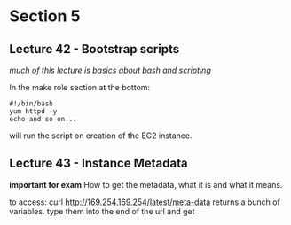 # Section 5

## Lecture 42 - Bootstrap scripts

_much of this lecture is basics about bash and scripting_

In the make role section at the bottom:
```shell
#!/bin/bash
yum httpd -y
echo and so on...
```

will run the script on creation of the EC2 instance.

## Lecture 43 - Instance Metadata
__important for exam__
How to get the metadata, what it is and what it means.

to access: curl http://169.254.169.254/latest/meta-data
returns a bunch of variables. type them into the end of the url and get 

